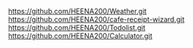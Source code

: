 https://github.com/HEENA200/Weather.git
https://github.com/HEENA200/cafe-receipt-wizard.git
https://github.com/HEENA200/Todolist.git
https://github.com/HEENA200/Calculator.git
